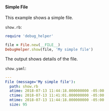 #### Simple File

This example shows a simple file.

```show.rb```:
```ruby
require 'debug_helper'

file = File.new(__FILE__)
DebugHelper.show(file, 'My simple file')
```

The output shows details of the file.

```show.yaml```:
```yaml
---
File (message='My simple file'):
  path: show.rb
  atime: 2018-07-13 11:44:18.000000000 -05:00
  ctime: 2018-07-13 11:41:01.000000000 -05:00
  mtime: 2018-07-13 11:44:18.000000000 -05:00
  size: 95
```
